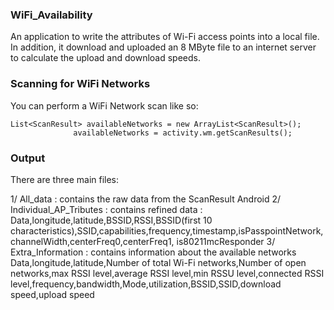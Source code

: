 ### WiFi_Availability
An application to write the attributes of Wi-Fi access points into a local file. In addition, it download and uploaded an 8 MByte file to an internet server to calculate the upload and download speeds.

### Scanning for WiFi Networks
You can perform a WiFi Network scan like so:
```
List<ScanResult> availableNetworks = new ArrayList<ScanResult>();
              availableNetworks = activity.wm.getScanResults();
```    
  
### Output


There are three main files: 

1/ All_data : contains the raw data from the ScanResult Android
2/ Individual_AP_Tributes : contains refined data : 
Data,longitude,latitude,BSSID,RSSI,BSSID(first 10 characteristics),SSID,capabilities,frequency,timestamp,isPasspointNetwork,channelWidth,centerFreq0,centerFreq1, is80211mcResponder
3/ Extra_Information : contains information about the available networks
Data,longitude,latitude,Number of total Wi-Fi networks,Number of open networks,max RSSI level,average RSSI level,min RSSU level,connected RSSI level,frequency,bandwidth,Mode,utilization,BSSID,SSID,download speed,upload speed

